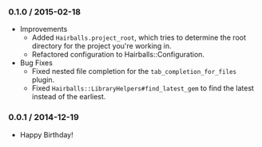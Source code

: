 ### 0.1.0 / 2015-02-18

* Improvements
    * Added `Hairballs.project_root`, which tries to determine the root
      directory for the project you're working in.
    * Refactored configuration to Hairballs::Configuration.
* Bug Fixes
    * Fixed nested file completion for the `tab_completion_for_files` plugin.
    * Fixed `Hairballs::LibraryHelpers#find_latest_gem` to find the latest
      instead of the earliest.

### 0.0.1 / 2014-12-19

* Happy Birthday!
